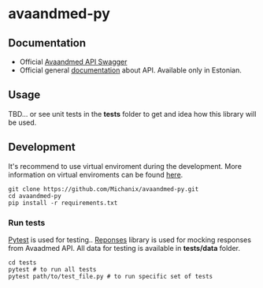 # avaandmed-py

## Documentation
- Official [Avaandmed API Swagger](https://avaandmed.eesti.ee/api/dataset-docs/#/)
- Official general [documentation](https://avaandmed.eesti.ee/instructions/api-uldjuhend) about API. Available only in Estonian.

## Usage
TBD...
or see unit tests in the **tests** folder to get and idea how this library will be used.

## Development
It's recommend to use virtual enviroment during the development.
More information on virtual enviroments can be found [here](https://docs.python.org/3/library/venv.html).

```
git clone https://github.com/Michanix/avaandmed-py.git
cd avaandmed-py
pip install -r requirements.txt
```

### Run tests
[Pytest](https://docs.pytest.org/en/6.2.x/) is used for testing..
[Reponses](https://github.com/getsentry/responses) library is used for mocking responses from Avaadmed API. 
All data for testing is available in **tests/data** folder.

```
cd tests
pytest # to run all tests
pytest path/to/test_file.py # to run specific set of tests
```